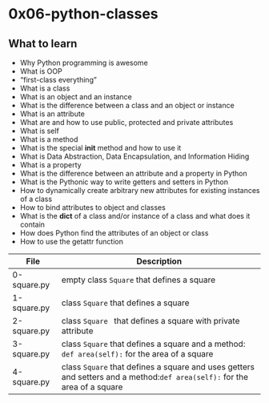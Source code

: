 # 0x06-python-classes

## What to learn
- Why Python programming is awesome
- What is OOP
- “first-class everything”
- What is a class
- What is an object and an instance
- What is the difference between a class and an object or instance
- What is an attribute
- What are and how to use public, protected and private attributes
- What is self
- What is a method
- What is the special __init__ method and how to use it
- What is Data Abstraction, Data Encapsulation, and Information Hiding
- What is a property
- What is the difference between an attribute and a property in Python
- What is the Pythonic way to write getters and setters in Python
- How to dynamically create arbitrary new attributes for existing instances of a class
- How to bind attributes to object and classes
- What is the __dict__ of a class and/or instance of a class and what does it contain
- How does Python find the attributes of an object or class
- How to use the getattr function

| File | Description |
|------|-------------|
| 0-square.py | empty class <code>Square</code> that defines a square |
| 1-square.py | class <code>Square</code> that defines a square |
| 2-square.py | class  <code>Square </code> that defines a square with private attribute  |
| 3-square.py |  class <code>Square</code> that defines a square  and a method: <code>def area(self):</code> for the area of a square |
| 4-square.py | class <code>Square</code> that defines a square and uses getters and setters and a method:<code>def area(self):</code> for the area of a square |
